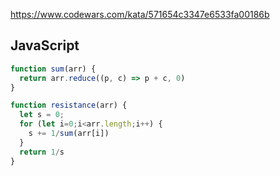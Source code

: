 https://www.codewars.com/kata/571654c3347e6533fa00186b

## JavaScript
```js
function sum(arr) {
  return arr.reduce((p, c) => p + c, 0)
}

function resistance(arr) {
  let s = 0;
  for (let i=0;i<arr.length;i++) {
    s += 1/sum(arr[i])
  }
  return 1/s
}
```